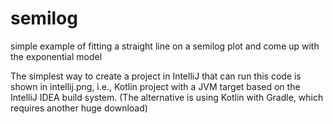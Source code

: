# semilog
simple example of fitting a straight line on a semilog plot and come up with the exponential model

The simplest way to create a project in IntelliJ that can run this code is shown in intellij.png, i.e., Kotlin project with a JVM target based on the IntelliJ IDEA build system. (The alternative is using Kotlin with Gradle, which requires another huge download)

